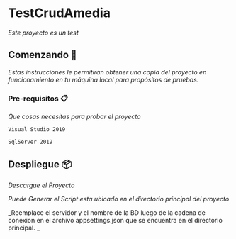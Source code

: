# TestCrudAmedia

_Este proyecto es un test_

## Comenzando 🚀

_Estas instrucciones le permitirán obtener una copia del proyecto en funcionamiento en tu máquina local para propósitos de pruebas._

### Pre-requisitos 📋

_Que cosas necesitas para probar el proyecto_

```
Visual Studio 2019
```

```
SqlServer 2019
```

## Despliegue 📦

_Descargue el Proyecto_

_Puede Generar el Script esta ubicado en el directorio principal del proyecto_

_Reemplace el servidor y el nombre de la BD luego de la cadena de conexion en el archivo appsettings.json que se encuentra en el directorio principal. _
